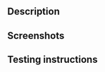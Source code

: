 <!--
    PLEASE REVIEW BEFORE OPENING
    PR guidelines:
    - Delete this comment so the preview begins with your description
    - Make sure not to include any internal links
    - Please fill out all sections where applicable!
    - PR title should be in the format <prefix>: <short description>
        - for a reminder of what prefixes are available, see here: https://github.com/angular/angular.js/blob/master/DEVELOPERS.md#-git-commit-guidelines
    - Add your tester as a reviewer and let them know when changes are ready for them to start looking at
    - Add "N/A" under any sections that are not applicable
-->

## Description

<!-- Describe your changes and what problem they solve -->

## Screenshots

<!-- Add any relevant screenshots of the change or fix -->

## Testing instructions

<!--
    Include any useful information that will help with testing this change specifically, if applicable
    General testing setup can be omitted - this should focus on setup unique to this PR
-->

